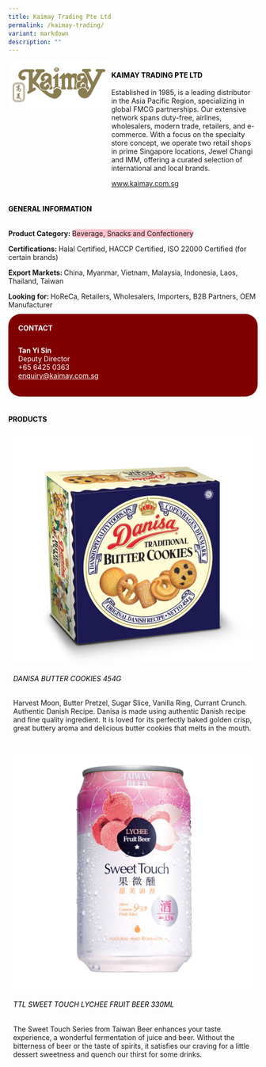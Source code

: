 ```yaml
---
title: Kaimay Trading Pte Ltd
permalink: /kaimay-trading/
variant: markdown
description: ""
---
```

<div class="flex-paragraph">
	<div style="display: flex; flex-wrap: wrap;" class="flex-container">
		<div style="flex: 1 1 40%; display: block;" class="card sgds">
			<img src="/images/Kaimay%20Trading/kaimay_trading_logo.jpg">
		</div>
		<div style="flex: 1 1 58%; display: block; margin-left: 3px" class="card-sgds">
			<h4 style="text-transform: uppercase; color: black;"><b>Kaimay Trading Pte Ltd</b></h4>
			<p>Established in 1985, is a leading distributor in the Asia Pacific Region, specializing in global FMCG partnerships. Our extensive network spans duty-free, airlines, wholesalers, modern trade, retailers, and e-commerce. With a focus on the specialty store concept, we operate two retail shops in prime Singapore locations, Jewel Changi and IMM, offering a curated selection of international and local brands.</p>
			<p><a target="_blank" href="https://www.kaimay.com.sg">www.kaimay.com.sg</a></p>
		</div>
	</div>
</div>

<h4 style="text-transform: uppercase; color: black;">
	<b>General Information</b>
</h4>
<div style="display: flex; flex-wrap: wrap;" class="flex-container">
	<div style="flex: 1 1 65%; display: block; align-self: stretch" class="card sgds">
		<div class="flex-paragraph">
			<p>
				<b>Product Category: </b>
				<span style="background-color: pink; border-radius: 10px;">Beverage, Snacks and Confectionery</span>
			</p>
			<p>
				<b>Certifications: </b>Halal Certified, HACCP Certified, ISO 22000 Certified (for certain brands)
			</p>
			<p>
				<b>Export Markets: </b>China, Myanmar, Vietnam, Malaysia, Indonesia, Laos, Thailand, Taiwan
			</p>
			<p style="margin-bottom: 10px;">
				<b>Looking for: </b>HoReCa, Retailers, Wholesalers, Importers, B2B Partners, OEM Manufacturer
			</p>
		</div>
	</div>
	<div style="flex: 1 1 35%; padding: 10px; display: block; background-color: maroon; border-radius: 25px; align-self: center;" class="card sgds">
		<h4 style="color: white; margin-top: 10px; margin-left: 10px;">CONTACT</h4>
		<div class="flex-paragraph">
			<p style="padding: 10px; color: white;">
				<b>Tan Yi Sin</b>
				<br>Deputy Director<br>+65 6425 0363<br>
				<a style="color: white;" href="mailto:enquiry@kaimay.com.sg">enquiry@kaimay.com.sg</a>
			</p>
		</div>
	</div>
</div>
<br>
<h4 style="text-transform: uppercase; color: black;">
	<b>Products</b>
</h4>
<div style="display: flex; flex-wrap: wrap;">
	<div style="flex: 1 1 47%; margin: 10px; display: block;" class="card sgds">
		<div style="display: block;" class="flex-image">
			<img src="/images/Kaimay%20Trading/kaimay_trading_product_01.jpg">
		</div>
		<div class="flex-paragraph">
			<h6 style="text-transform: uppercase; color: black;">Danisa Butter Cookies 454g</h6>
			<p>Harvest Moon, Butter Pretzel, Sugar Slice, Vanilla Ring, Currant Crunch. Authentic Danish Recipe. Danisa is made using authentic Danish recipe and fine quality ingredient. It is loved for its perfectly baked golden crisp, great buttery aroma and delicious butter cookies that melts in the mouth.</p>
		</div>
	</div>
	<div style="flex: 1 1 47%; margin: 10px; display: block;" class="card sgds">
		<div style="display: block;" class="flex-image">
			<img src="/images/Kaimay%20Trading/kaimay_trading_product_02.jpg">
		</div>
		<div class="flex-paragraph">
			<h6 style="text-transform: uppercase; color: black;">TTL Sweet Touch Lychee Fruit Beer 330ml</h6>
			<p>The Sweet Touch Series from Taiwan Beer enhances your taste experience, a wonderful fermentation of juice and beer. Without the bitterness of beer or the taste of spirits, it satisfies our craving for a little dessert sweetness and quench our thirst for some drinks.</p>
		</div>
	</div>
</div>
